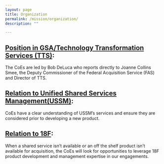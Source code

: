 ```yaml
---
layout: page
title: Organization
permalink: /mission/organization/
description: ""

---
```


## [Position in GSA/Technology Transformation Services (TTS)](https://www.gsa.gov/about-us/organization/federal-acquisition-service/technology-transformation-services):

The CoEs are led by Bob DeLuca who reports directly to Joanne Collins Smee, the Deputy Commissioner of the Federal Acquisition Service (FAS) and Director of TTS.

## [Relation to Unified Shared Services Management(USSM)](https://www.ussm.gov/):

CoEs have a clear understanding of USSM’s services and ensure they are considered prior to developing a new product.

## [Relation to 18F](https://18f.gsa.gov/):

When a shared service isn’t available or an off the shelf product isn’t available for acquisition, the CoEs will look for opportunities to leverage 18F product development and management expertise in our engagements.
